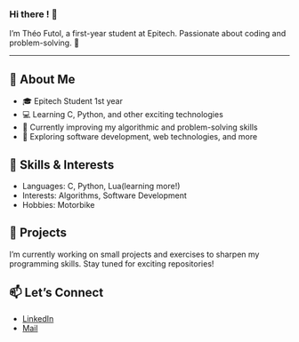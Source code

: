 ### Hi there ! 👋

I’m Théo Futol, a first-year student at Epitech. Passionate about coding and problem-solving. 🚀

---

## 🌟 About Me

- 🎓 Epitech Student 1st year
- 💻 Learning C, Python, and other exciting technologies
- 🌱 Currently improving my algorithmic and problem-solving skills
- 🚀 Exploring software development, web technologies, and more

## 🔧 Skills & Interests

- Languages: C, Python, Lua(learning more!)
- Interests: Algorithms, Software Development
- Hobbies: Motorbike

## 💼 Projects

I’m currently working on small projects and exercises to sharpen my programming skills. Stay tuned for exciting repositories!

## 📫 Let’s Connect

- [LinkedIn](https://www.linkedin.com/in/theo-futol)
- [Mail](theo.futol@epitech.eu)
